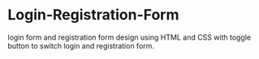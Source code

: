 # Login-Registration-Form
login form and registration form design using HTML and CSS 
with toggle button to switch login and registration form.
